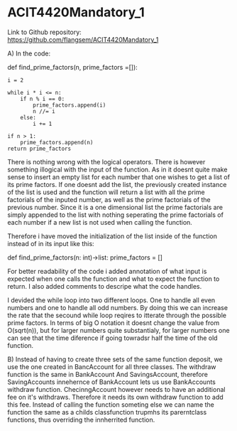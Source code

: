 # ACIT4420Mandatory_1
Link to Github repository:
https://github.com/flangsem/ACIT4420Mandatory_1

A)
In the code:


def find_prime_factors(n, prime_factors =[]):

    i = 2
    
    while i * i <= n:
        if n % i == 0:
            prime_factors.append(i)
            n //= i
        else:
            i += 1
    
    if n > 1:
        prime_factors.append(n)     
    return prime_factors

There is nothing wrong with the logical operators.
There is however something illogical with the input of the function. 
As in it doesnt quite make sense to insert an empty list for each
number that one wishes to get a list of its prime factors. If one 
doesnt add the list, the previously created instance of the list is 
used and the function will return a list with all the prime factorials 
of the inputed number, as well as the prime factorials of the previous 
number. Since it is a one dimensional list the prime factorials are
simply appended to the list with nothing seperating the prime factorials
of each number if a new list is not used when calling the function.

Therefore i have moved the initialization of the list inside of the function 
instead of in its input like this:

def find_prime_factors(n: int)->list:
    prime_factors = []

For better readability of the code i added annotation of what input is expected
when one calls the function and what to expect the function to return. I also added
comments to descripe what the code handles.

I devided the while loop into two different loops. One to handle all even numbers and 
one to handle all odd numbers. By doing this we can increase the rate that the 
secound while loop reqires to itterate through the possible prime factors.
In terms of big O notation it doesnt change the value from O(sqrt(n)), but for larger 
numbers quite substantialy, for larger numbers one can see that the time diference if
going towradsr half the time of the old function. 




B)
Instead of having to create three sets of the same function deposit, we use the one
created in BancAccount for all three classes. The withdraw function is the same in
BankAccount And SavingsAccount, therefore SavingAccounts innehernce of BankAccount 
lets us use BankAccounts withdraw function. ChecinngAccount however needs to have 
an additional fee on it's withdraws. Therefore it needs its own withdraw function
to add this fee. Instead of calling the function someting  else we can name the 
function the same as a childs classfunction trupmhs its parerntclass functions,
thus overriding the innherrited function.

